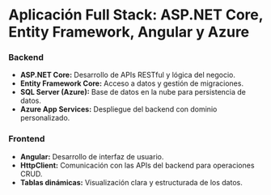 # Aplicación Full Stack: ASP.NET Core, Entity Framework, Angular y Azure

### Backend
- **ASP.NET Core:** Desarrollo de APIs RESTful y lógica del negocio.
- **Entity Framework Core:** Acceso a datos y gestión de migraciones.
- **SQL Server (Azure):** Base de datos en la nube para persistencia de datos.
- **Azure App Services:** Despliegue del backend con dominio personalizado.

### Frontend
- **Angular:** Desarrollo de interfaz de usuario.
- **HttpClient:** Comunicación con las APIs del backend para operaciones CRUD.
- **Tablas dinámicas:** Visualización clara y estructurada de los datos.
